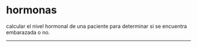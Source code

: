 # hormonas
calcular el nivel hormonal de una paciente para determinar si se encuentra embarazada o no.

---
